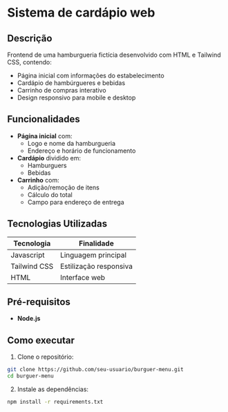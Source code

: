 # Sistema de cardápio web

## Descrição
Frontend de uma hamburgueria fictícia desenvolvido com HTML e Tailwind CSS, contendo:
- Página inicial com informações do estabelecimento
- Cardápio de hambúrgueres e bebidas
- Carrinho de compras interativo
- Design responsivo para mobile e desktop

## Funcionalidades
- **Página inicial** com:
  - Logo e nome da hamburgueria
  - Endereço e horário de funcionamento
- **Cardápio** dividido em:
  - Hamburguers 
  - Bebidas 
- **Carrinho** com:
  - Adição/remoção de itens
  - Cálculo do total
  - Campo para endereço de entrega

## Tecnologias Utilizadas

| Tecnologia | Finalidade |
|------------|------------|
| Javascript | Linguagem principal |
| Tailwind CSS | Estilização responsiva |
| HTML | Interface web |

## Pré-requisitos 
- **Node.js**

## Como executar
1. Clone o repositório:
```bash
git clone https://github.com/seu-usuario/burguer-menu.git
cd burguer-menu
```
2. Instale as dependências:
```bash
npm install -r requirements.txt
```